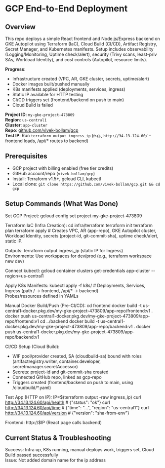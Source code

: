 # GCP End-to-End Deployment

## Overview
This repo deploys a simple React frontend and Node.js/Express backend on GKE Autopilot using Terraform (IaC), Cloud Build (CI/CD), Artifact Registry, Secret Manager, and Kubernetes manifests. Setup includes observability (Logging/Monitoring, Uptime check/alert), security (Trivy scans, least-priv SAs, Workload Identity), and cost controls (Autopilot, resource limits).

**Progress**: 
- Infrastructure created (VPC, AR, GKE cluster, secrets, uptime/alert)
- Docker images built/pushed manually
- K8s manifests applied (deployments, services, ingress)
- Static IP available for HTTP testing
- CI/CD triggers set (frontend/backend on push to main)
- Cloud Build is failed

**Project ID**: `my-gke-project-473809`  
**Region**: `us-central1`  
**Cluster**: `app-cluster`  
**Repo**: [github.com/vivek-bollam/gcp](https://github.com/vivek-bollam/gcp)  
**Test IP**: Run `terraform output ingress_ip` (e.g., `http://34.13.124.60/` – frontend loads, /api/* routes to backend)

## Prerequisites
- GCP project with billing enabled (free tier credits)
- GitHub account/repo (`vivek-bollam/gcp`)
- Install: Terraform v1.5+, gcloud CLI, kubectl
- Local clone: `git clone https://github.com/vivek-bollam/gcp.git && cd gcp`

## Setup Commands (What Was Done)

Set GCP Project:
gcloud config set project my-gke-project-473809

Terraform IaC (Infra Creation):
cd infra/terraform
terraform init
terraform plan
terraform apply  # Creates VPC, AR (app-repo), GKE Autopilot cluster, Workload Identity, secrets (project-id, git-commit-sha), uptime check/alert, static IP.

Outputs: terraform output ingress_ip (static IP for Ingress)  
Environments: Use workspaces for dev/prod (e.g., terraform workspace new dev)

Connect kubectl:
gcloud container clusters get-credentials app-cluster --region=us-central1

Apply K8s Manifests:
kubectl apply -f k8s/  # Deployments, Services, Ingress (path / → frontend, /api/* → backend)  
Probes/resources defined in YAMLs

Manual Docker Build/Push (Pre-CI/CD):
cd frontend
docker build -t us-central1-docker.pkg.dev/my-gke-project-473809/app-repo/frontend:v1 .
docker push us-central1-docker.pkg.dev/my-gke-project-473809/app-repo/frontend:v1
cd ../backend
docker build -t us-central1-docker.pkg.dev/my-gke-project-473809/app-repo/backend:v1 .
docker push us-central1-docker.pkg.dev/my-gke-project-473809/app-repo/backend:v1

CI/CD Setup (Cloud Build):
- WIF pool/provider created, SA (cloudbuild-sa) bound with roles (artifactregistry.writer, container.developer, secretmanager.secretAccessor)
- Secrets: project-id and git-commit-sha created
- Connected GitHub repo, linked as gcp-repo
- Triggers created (frontend/backend on push to main, using /cloudbuild/*.yaml)

Test App (HTTP on IP):
IP=$(terraform output -raw ingress_ip)
curl http://34.13.124.60/api/health  # {"status": "ok"}
curl http://34.13.124.60/api/time    # {"time": "...", "region": "us-central1"}
curl http://34.13.124.60/api/version # {"version": "sha-from-env"}

Frontend: http://$IP (React page calls backend)

## Current Status & Troubleshooting
Success: Infra up, K8s running, manual deploys work, triggers set, Cloud Build passed successfully  
Issue: Not added domain name for the ip address



